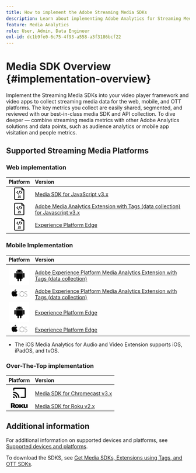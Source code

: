 ```yaml
---
title: How to implement the Adobe Streaming Media SDKs
description: Learn about implementing Adobe Analytics for Streaming Media using the Media SDKs.
feature: Media Analytics
role: User, Admin, Data Engineer
exl-id: dc1b9fe0-6c75-4f93-a558-a3f3186bcf22
---
```

# Media SDK Overview {#implementation-overview}

Implement the Streaming Media SDKs into your video player framework and video apps to collect streaming media data for the web, mobile, and OTT platforms.  The key metrics you collect are easily shared, segmented, and reviewed with our best-in-class media SDK and API collection. To dive deeper — combine streaming media metrics with other Adobe Analytics solutions and data points, such as audience analytics or mobile app visitation and people metrics.

## Supported Streaming Media Platforms

### Web implementation

|Platform| Version |
|:----:|:----|
|<img src="assets/javascript-icon.png">|[Media SDK for JavaScript v3.x](../../getting-started/download-sdks.md#web-implementation-download-web-sdk)|
|<img src="assets/javascript-icon.png">|[Adobe Media Analytics Extension with Tags (data collection) for Javascript v3.x](../../getting-started/download-sdks.md#web-implementation-download-web-sdk)|
|<img src="assets/javascript-icon.png">|[Experience Platform Edge](../../getting-started/download-sdks.md#web-implementation-download-web-sdk)|

### Mobile Implementation

|Platform|Version|
|:----:|:----|
|<img src="assets/android-icon.png">| [Adobe Experience Platform Media Analytics Extension with Tags (data collection)](../../getting-started/download-sdks.md#mobile-implementation-get-mobile-extension) |
|<img src="assets/apple-ios-icon.png">| [Adobe Experience Platform Media Analytics Extension with Tags (data collection)](../../getting-started/download-sdks.md#mobile-implementation-get-mobile-extension)|
|<img src="assets/android-icon.png">| [Experience Platform Edge](../../getting-started/download-sdks.md#mobile-implementation-get-mobile-extension) |
|<img src="assets/apple-ios-icon.png">| [Experience Platform Edge](../../getting-started/download-sdks.md#mobile-implementation-get-mobile-extension)|

* The iOS Media Analytics for Audio and Video Extension supports iOS, iPadOS, and tvOS.

### Over-The-Top implementation

|Platform|Version|
|:------:|:-----|
|<img src="assets/chromecast-icon.png">|[Media SDK for Chromecast v3.x](../../getting-started/download-sdks.md#over-the-top-implementation-download-ott-libraries)|
| <img src="assets/roku-icon.png">| [Media SDK for Roku v2.x](../../getting-started/download-sdks.md#over-the-top-implementation-download-ott-libraries)|


## Additional information

For additional information on supported devices and platforms, see [Supported devices and platforms](/help/getting-started/supported-devices.md).

 To download the SDKS, see [Get Media SDKs, Extensions using Tags, and OTT SDKs](/help/getting-started/download-sdks.md).
